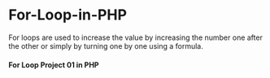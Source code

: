 # For-Loop-in-PHP
For loops are used to increase the value by increasing the number one after the other or simply by turning one by one using a formula.


#### For Loop Project 01 in PHP
